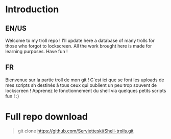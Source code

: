 # Introduction


## EN/US

Welcome to my troll repo ! I'll update here a database of many trolls for those who forgot to lockscreen.
All the work brought here is made for learning purposes.
Have fun !

## FR

Bienvenue sur la partie troll de mon git ! C'est ici que se font les uploads de mes scripts sh destinés à tous ceux qui oublient un peu trop souvent de lockscreen ! Apprenez le fonctionnement du shell via quelques petits scripts
fun ! :)

# Full repo download 

> git clone https://github.com/Servietteski/Shell-trolls.git
